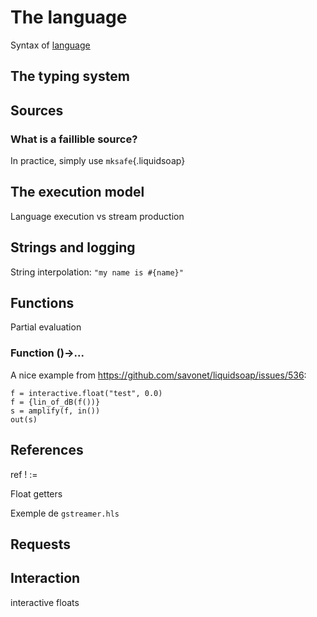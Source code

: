 The language
============

Syntax of [language](https://www.liquidsoap.info/doc-dev/language.html)

The typing system
-----------------

Sources
-------

### What is a faillible source?

In practice, simply use `mksafe`{.liquidsoap}

The execution model
-------------------

Language execution vs stream production

Strings and logging
-------------------

String interpolation: `"my name is #{name}"`

Functions
---------

Partial evaluation

### Function ()->...

A nice example from https://github.com/savonet/liquidsoap/issues/536:
```liquidsoap
f = interactive.float("test", 0.0)
f = {lin_of_dB(f())}
s = amplify(f, in())
out(s)
```

References
----------

ref ! :=

Float getters

Exemple de `gstreamer.hls`

Requests
--------

Interaction
-----------

interactive floats
